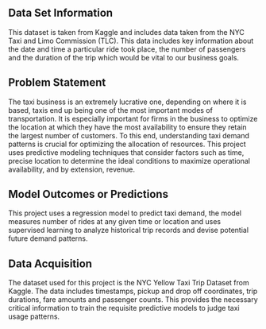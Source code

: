 ## Data Set Information

This dataset is taken from Kaggle and includes data taken from the NYC Taxi and Limo Commission (TLC). This data includes key information about the date and time a particular ride took place, the number of passengers and the duration of the trip which would be vital to our business goals.

## Problem Statement 

The taxi business is an extremely lucrative one, depending on where it is based, taxis end up being one of the most important modes of transportation. It is especially important for firms in the business to optimize the location at which they have the most availability to ensure they retain the largest number of customers. To this end, understanding taxi demand patterns is crucial for optimizing the allocation of resources. This project uses predictive modeling techniques that consider factors such as time, precise location to determine the ideal conditions to maximize operational availability, and by extension, revenue.
## Model Outcomes or Predictions
This project uses a regression model to predict taxi demand, the model measures number of rides at any given time or location and uses supervised learning to analyze historical trip records and devise potential future demand patterns.
## Data Acquisition
The dataset used for this project is the NYC Yellow Taxi Trip Dataset from Kaggle. The data includes timestamps, pickup and drop off coordinates, trip durations, fare amounts and passenger counts. This provides the necessary critical information to train the requisite predictive models to judge taxi usage patterns.